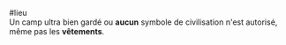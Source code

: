 #lieu  
Un camp ultra bien gardé ou **aucun** symbole de civilisation n'est autorisé, même pas les **vêtements**.